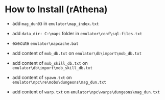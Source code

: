 # How to Install (rAthena)

- add `mag_dun03` in `emulator\map_index.txt`

- add `data_dir: C:\maps` folder in `emulator\conf\sql-files.txt`

- execute `emulator\mapcache.bat`

- add content of `mob_db.txt` on `emulator\db\import\mob_db.txt`

- add content of `mob_skill_db.txt` on `emulator\db\import\mob_skill_db.txt`

- add content of `spawn.txt` on `emulator\npc\re\mobs\dungeons\mag_dun.txt`

- add content of `warp.txt` on `emulator\npc\warps\dungeons\mag_dun.txt`